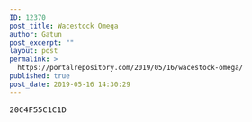```yaml
---
ID: 12370
post_title: Wacestock Omega
author: Gatun
post_excerpt: ""
layout: post
permalink: >
  https://portalrepository.com/2019/05/16/wacestock-omega/
published: true
post_date: 2019-05-16 14:30:29
---
```

<pre>20C4F55C1C1D</pre>